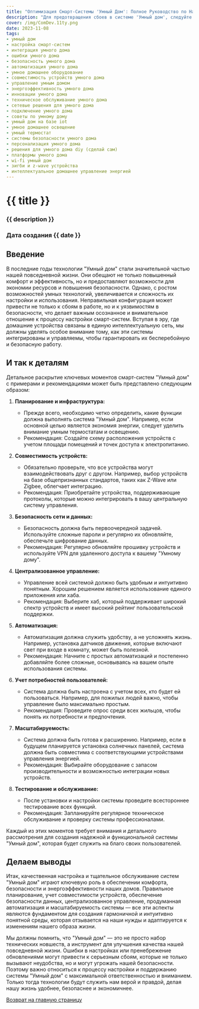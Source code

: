 ```yaml
---
title: "Оптимизация Смарт-Системы 'Умный Дом': Полное Руководство по Настройке и Предотвращению Распространенных Ошибок"
description: "Для предотвращения сбоев в системе 'Умный дом', следуйте этим шагам по настройке и созданию автономного 'Умный дом', используя передовые технологии IoT и ИИ."
cover: /img/ComDev.11ty.png
date: 2023-11-08
tags: 
- умный дом
- настройка смарт-систем
- интеграция умного дома
- ошибки умного дома
- безопасность умного дома
- автоматизация умного дома
- умное домашнее оборудование
- совместимость устройств умного дома
- управление умным домом
- энергоэффективность умного дома
- инновации умного дома
- техническое обслуживание умного дома
- сетевые решения для умного дома
- подключение умного дома
- советы по умному дому
- умный дом на базе iot
- умное домашнее освещение
- умный термостат
- системы безопасности умного дома
- персонализация умного дома
- решения для умного дома diy (сделай сам)
- платформы умного дома
- wi-fi умный дом
- зигби и z-wave устройства
- интеллектуальное домашнее управление энергией
---
```


# {{ title }}
### {{ description }}
### Дата создания {{ date }}

## Введение

В последние годы технологии "Умный дом" стали значительной частью нашей повседневной жизни. Они обещают не только повышенный комфорт и эффективность, но и предоставляют возможности для экономии ресурсов и повышения безопасности. Однако, с ростом возможностей умных технологий, увеличивается и сложность их настройки и использования. Неправильная конфигурация может привести не только к сбоям в работе, но и к уязвимостям в безопасности, что делает важным осознанное и внимательное отношение к процессу настройки смарт-систем. Вступая в эру, где домашние устройства связаны в единую интеллектуальную сеть, мы должны уделять особое внимание тому, как эти системы интегрированы и управляемы, чтобы гарантировать их бесперебойную и безопасную работу.

## И так к деталям
Детальное раскрытие ключевых моментов смарт-систем "Умный дом" с примерами и рекомендациями может быть представлено следующим образом:

1. **Планирование и инфраструктура:**
   - Прежде всего, необходимо четко определить, какие функции должна выполнять система "Умный дом". Например, если основной целью является экономия энергии, следует уделить внимание умным термостатам и освещению.
   - Рекомендация: Создайте схему расположения устройств с учетом площади помещений и точек доступа к электропитанию.

2. **Совместимость устройств:**
   - Обязательно проверьте, что все устройства могут взаимодействовать друг с другом. Например, выбор устройств на базе общепризнанных стандартов, таких как Z-Wave или Zigbee, облегчает интеграцию.
   - Рекомендация: Приобретайте устройства, поддерживающие протоколы, которые можно интегрировать в вашу центральную систему управления.

3. **Безопасность сети и данных:**
   - Безопасность должна быть первоочередной задачей. Используйте сложные пароли и регулярно их обновляйте, обеспечьте шифрование данных.
   - Рекомендация: Регулярно обновляйте прошивку устройств и используйте VPN для удаленного доступа к вашему "Умному дому".

4. **Централизованное управление:**
   - Управление всей системой должно быть удобным и интуитивно понятным. Хорошим решением является использование единого приложения или хаба.
   - Рекомендация: Выберите хаб, который поддерживает широкий спектр устройств и имеет высокий рейтинг пользовательской поддержки.

5. **Автоматизация:**
   - Автоматизация должна служить удобству, а не усложнять жизнь. Например, установка датчиков движения, которые включают свет при входе в комнату, может быть полезной.
   - Рекомендация: Начните с простых автоматизаций и постепенно добавляйте более сложные, основываясь на вашем опыте использования системы.

6. **Учет потребностей пользователей:**
   - Система должна быть настроена с учетом всех, кто будет ей пользоваться. Например, для пожилых людей важно, чтобы управление было максимально простым.
   - Рекомендация: Проведите опрос среди всех жильцов, чтобы понять их потребности и предпочтения.

7. **Масштабируемость:**
   - Система должна быть готова к расширению. Например, если в будущем планируется установка солнечных панелей, система должна быть совместима с соответствующими устройствами управления энергией.
   - Рекомендация: Выбирайте оборудование с запасом производительности и возможностью интеграции новых устройств.

8. **Тестирование и обслуживание:**
   - После установки и настройки системы проведите всестороннее тестирование всех функций.
   - Рекомендация: Запланируйте регулярное техническое обслуживание и проверку системы профессионалами.

Каждый из этих моментов требует внимания и детального рассмотрения для создания надежной и функциональной системы "Умный дом", которая будет служить на благо своих пользователей.

## Делаем выводы

Итак, качественная настройка и тщательное обслуживание систем "Умный дом" играют ключевую роль в обеспечении комфорта, безопасности и энергоэффективности наших домов. Правильное планирование, учет совместимости устройств, обеспечение безопасности данных, централизованное управление, продуманная автоматизация и масштабируемость системы — все эти аспекты являются фундаментом для создания гармоничной и интуитивно понятной среды, которая отзывается на наши нужды и адаптируется к изменениям нашего образа жизни.

Мы должны помнить, что "Умный дом" — это не просто набор технических новшеств, а инструмент для улучшения качества нашей повседневной жизни. Ошибки в настройках или пренебрежение обновлениями могут привести к серьезным сбоям, которые не только вызывают неудобства, но и могут угрожать нашей безопасности. Поэтому важно относиться к процессу настройки и поддержанию системы "Умный дом" с максимальной ответственностью и вниманием. Только тогда технологии будут служить нам верой и правдой, делая нашу жизнь удобнее, безопаснее и экономичнее.

[Возврат на главную страницу](/)
